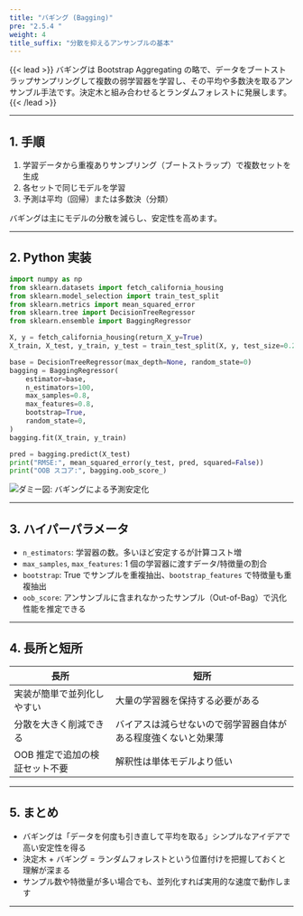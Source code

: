 ```yaml
---
title: "バギング (Bagging)"
pre: "2.5.4 "
weight: 4
title_suffix: "分散を抑えるアンサンブルの基本"
---
```


{{< lead >}}
バギングは Bootstrap Aggregating の略で、データをブートストラップサンプリングして複数の弱学習器を学習し、その平均や多数決を取るアンサンブル手法です。決定木と組み合わせるとランダムフォレストに発展します。
{{< /lead >}}

---

## 1. 手順

1. 学習データから重複ありサンプリング（ブートストラップ）で複数セットを生成
2. 各セットで同じモデルを学習
3. 予測は平均（回帰）または多数決（分類）

バギングは主にモデルの分散を減らし、安定性を高めます。

---

## 2. Python 実装

```python
import numpy as np
from sklearn.datasets import fetch_california_housing
from sklearn.model_selection import train_test_split
from sklearn.metrics import mean_squared_error
from sklearn.tree import DecisionTreeRegressor
from sklearn.ensemble import BaggingRegressor

X, y = fetch_california_housing(return_X_y=True)
X_train, X_test, y_train, y_test = train_test_split(X, y, test_size=0.2, random_state=0)

base = DecisionTreeRegressor(max_depth=None, random_state=0)
bagging = BaggingRegressor(
    estimator=base,
    n_estimators=100,
    max_samples=0.8,
    max_features=0.8,
    bootstrap=True,
    random_state=0,
)
bagging.fit(X_train, y_train)

pred = bagging.predict(X_test)
print("RMSE:", mean_squared_error(y_test, pred, squared=False))
print("OOB スコア:", bagging.oob_score_)
```

![ダミー図: バギングによる予測安定化](/images/placeholder_regression.png)

---

## 3. ハイパーパラメータ

- `n_estimators`: 学習器の数。多いほど安定するが計算コスト増
- `max_samples`, `max_features`: 1 個の学習器に渡すデータ/特徴量の割合
- `bootstrap`: True でサンプルを重複抽出、`bootstrap_features` で特徴量も重複抽出
- `oob_score`: アンサンブルに含まれなかったサンプル（Out-of-Bag）で汎化性能を推定できる

---

## 4. 長所と短所

| 長所 | 短所 |
| ---- | ---- |
| 実装が簡単で並列化しやすい | 大量の学習器を保持する必要がある |
| 分散を大きく削減できる | バイアスは減らせないので弱学習器自体がある程度強くないと効果薄 |
| OOB 推定で追加の検証セット不要 | 解釈性は単体モデルより低い |

---

## 5. まとめ

- バギングは「データを何度も引き直して平均を取る」シンプルなアイデアで高い安定性を得る
- 決定木 + バギング = ランダムフォレストという位置付けを把握しておくと理解が深まる
- サンプル数や特徴量が多い場合でも、並列化すれば実用的な速度で動作します

---
